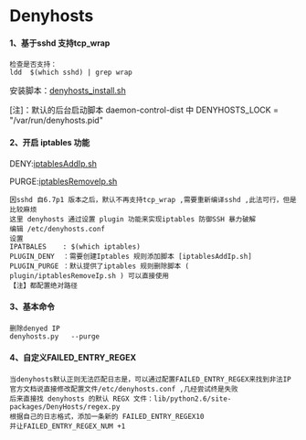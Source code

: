 # Denyhosts

#### 1、基于sshd 支持tcp_wrap 

    检查是否支持：
    ldd  $(which sshd) | grep wrap

安装脚本：[denyhosts_install.sh](https://github.com/Yuani/ops/tree/master/Security/denyhosts_install.sh)

[注]：默认的后台启动脚本 daemon-control-dist 中 DENYHOSTS_LOCK = "/var/run/denyhosts.pid"
#### 2、开启 iptables 功能 
DENY:[iptablesAddIp.sh](https://github.com/Yuani/ops/tree/master/Security/plugin/iptablesAddIp.sh)

PURGE:[iptablesRemoveIp.sh](https://github.com/Yuani/ops/blob/master/Security/plugin/iptablesRemoveIp.sh)

    因sshd 自6.7p1 版本之后，默认不再支持tcp_wrap ,需要重新编译sshd ,此法可行，但是比较麻烦
    这里 denyhosts 通过设置 plugin 功能来实现iptables 防御SSH 暴力破解
    编辑 /etc/denyhosts.conf
    设置 
    IPATBALES    : $(which iptables)
    PLUGIN_DENY  ：需要创建Iptables 规则添加脚本 [iptablesAddIp.sh]
    PLUGIN_PURGE ：默认提供了iptables 规则删除脚本 ( plugin/iptablesRemoveIp.sh ) 可以直接使用
    【注】都配置绝对路径
    
    
#### 3、基本命令
    删除denyed IP
    denyhosts.py   --purge 

#### 4、自定义FAILED_ENTRY_REGEX
    当denyhosts默认正则无法匹配日志是，可以通过配置FAILED_ENTRY_REGEX来找到非法IP
    官方文档说直接修改配置文件/etc/denyhosts.conf ,几经尝试终是失败
    后来直接找 denyhosts 的默认 REGX 文件：lib/python2.6/site-packages/DenyHosts/regex.py
    根据自己的日志格式，添加一条新的 FAILED_ENTRY_REGEX10
    并让FAILED_ENTRY_REGEX_NUM +1 
    

    




